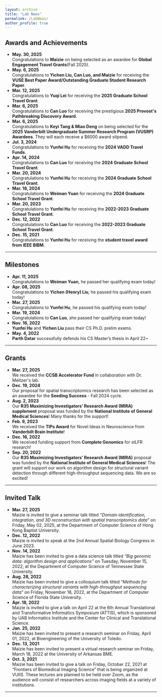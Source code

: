 ```yaml
---
layout: archive
title: "Lab News"
permalink: /LabNews/
author_profile: true
---
```


## Awards and Achievements
- **May. 30, 2025**  
  Congratulations to **Maizie** on being selected as an awardee for **Global Engagement Travel Grants**(Fall 2025).
- **May. 6, 2025**  
  Congratulations to **Yichen Liu, Can Luo, and Maizie** for receiving the **VUSE Best Paper Award/Outstanding Graduate Student Research Paper**.
- **Mar. 12, 2025**  
  Congratulations to **Yuqi Lei** for receiving the **2025 Graduate School Travel Grant**.
- **Mar. 6, 2025**  
  Congratulations to **Can Luo** for receiving the prestigious **2025 Provost's Pathbreaking Discovery Award**.
- **Mar. 6, 2025**  
  Congratulations to **Keyi Tang & Miao Deng** on being selected for the  **2025 Vanderbilt Undergraduate Summer Research Program (VUSRP) Awardees**. They will each receive a $6000 award stipend.
- **Jul. 3, 2024**  
  Congratulations to **Yunfei Hu** for receiving the **2024 VADD Travel Funds**.
- **Apr. 14, 2024**  
  Congratulations to **Can Luo** for receiving the **2024 Graduate School Travel Grant**.
- **Mar. 20, 2024**  
  Congratulations to **Yunfei Hu** for receiving the **2024 Graduate School Travel Grant**.
- **Mar. 18, 2024**  
  Congratulations to **Weiman Yuan** for receiving the **2024 Graduate School Travel Grant**.
- **Mar. 20, 2023**  
  Congratulations to **Yunfei Hu** for receiving the **2022-2023 Graduate School Travel Grant**.
- **Dec. 12, 2022**    
  Congratulations to **Can Luo** for receiving the **2022-2023 Graduate School Travel Grant**.
- **Dec. 15, 2021**     
  Congratulations to **Yunfei Hu** for receiving the **student travel award from IEEE BIBM**.

---

## Milestones
- **Apr. 11, 2025**  
  Congratulations to **Weiman Yuan**, he passed her qualifying exam today!
- **Apr. 08, 2025**  
  Congratulations to **Yichen (Henry) Liu**, he passed his qualifying exam today!  
- **Mar. 27, 2025**  
  Congratulations to **Yunfei Hu**, he passed his qualifying exam today!  
- **Mar. 19, 2024**  
  Congratulations to **Can Luo**, she passed her qualifying exam today!
- **Nov. 16, 2022**  
  **Yunfei Hu** and **Yichen Liu** pass their CS Ph.D. prelim exams.
- **May. 4, 2022**  
  **Parth Datar** successfully defends his CS Master’s thesis in April 22~

---


## Grants
- **Mar. 27, 2025**    
  We received the **CCSB Accelerator Fund** in collaboration with Dr. Meltzer's lab.    
- **Dec. 19, 2024**    
  Our proposal for spatial transcriptomics research has been selected as an awardee for the **Seeding Success** -  Fall 2024 cycle.  
- **Aug. 2, 2023**     
  Our **R35 Maximizing Investigators’ Research Award (MIRA) supplement** proposal was funded by the **National Institute of General Medical Sciences**! Many thanks for the support!
- **Feb. 9, 2023**   
  We received the **TIPs Award** for Novel Ideas in Neuroscience from **Vanderbilt Brain Institute**!
- **Dec. 16, 2022**    
  We received funding support from **Complete Genomics** for stLFR research!
- **Sep. 20, 2022**    
  Our **R35 Maximizing Investigators’ Research Award (MIRA)** proposal was funded by the **National Institute of General Medical Sciences**! The grant will support our work on algorithm design for structural variant detection through different high-throughput sequencing data. We are so excited!

---


## Invited Talk
- **Mar. 27, 2025**  
  Maizie is invited to give a seminar talk titled *“Domain identification, integration, and 3D reconstruction with spatial
transcriptomics data”* on Friday, May 02, 2025, at the Department of Computer Science of Hong Kong Baptist University.
- **Dec. 12, 2022**  
  Maizie is invited to speak at the 2nd Annual Spatial Biology Congress in June 2023.
- **Nov. 14, 2022**   
  Maizie has been invited to give a data science talk titled *“Big genomic data: algorithm design and applications”* on Tuesday, November 15, 2022, at the Department of Computer Science of Tennessee State University.
- **Aug. 28, 2022**     
  Maizie has been invited to give a colloquium talk titled *“Methods for characterizing structural variants with high-throughput sequencing data”* on Friday, November 18, 2022, at the Department of Computer Science of Florida State University.
- **Apr. 18, 2022**    
  Maizie is invited to give a talk on April 22 at the 6th Annual Translational and Transformative Informatics Symposium (ATTIS), which is sponsored by UAB Informatics Institute and the Center for Clinical and Translational Science. 
- **Jan. 25, 2022**    
  Maizie has been invited to present a research seminar on Friday, April 01, 2022, at Bioengineering of the University of Toledo.   
- **Dec. 13, 2021**    
  Maizie has been invited to present a virtual research seminar on Friday, March 18, 2022 at the University of Arkansas BME.
- **Oct. 3, 2021**    
  Maizie has been invited to give a talk on Friday, October 22, 2021 at “Frontiers of Biomedical Imaging Science” that is being organized at VUIIS. These lectures are planned to be held over Zoom, as the audience will consist of researchers across imaging fields at a variety of institutions.

---


